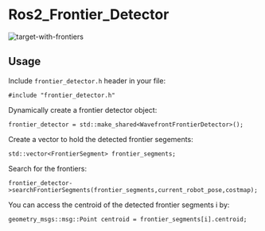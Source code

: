 # Ros2_Frontier_Detector
![target-with-frontiers](https://github.com/jiangjingxue/ROS2_Frontier_Detection/assets/119235879/f2a2b779-ba98-4f9c-b666-b6379e9c367f)
## Usage
Include `frontier_detector.h` header in your file:
```
#include "frontier_detector.h"
```
Dynamically create a frontier detector object:
```
frontier_detector = std::make_shared<WavefrontFrontierDetector>();
```
Create a vector to hold the detected frontier segements:
```
std::vector<FrontierSegment> frontier_segments;
```
Search for the frontiers:
```
frontier_detector->searchFrontierSegments(frontier_segments,current_robot_pose,costmap);
```
You can access the centroid of the detected frontier segments i by:
```
geometry_msgs::msg::Point centroid = frontier_segments[i].centroid;
```



